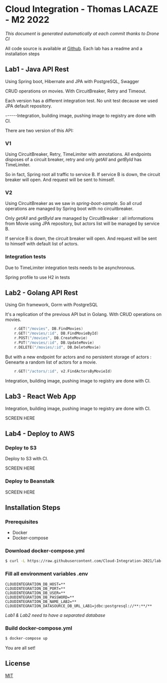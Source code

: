 # Cloud Integration - Thomas LACAZE - M2 2022
*This document is generated automatically at each commit thanks to Drone CI*

All code source is available at [Github](https://github.com/Cloud-Integration-2021). Each lab has a readme and a installation steps

## Lab1 - Java API Rest
Using Spring boot, Hibernate and JPA with PostgreSQL, Swagger

CRUD operations on movies. With CircuitBreaker, Retry and Timeout. 

Each version has a different integration test. No unit test decause we used JPA default repository.

------Integration, building image, pushing image to registry are done with CI.  


There are two version of this API:

### V1
Using CircuitBreaker, Retry, TimeLimiter with annotations. All endpoints disposes of a circuit breaker, retry and only *getAll* and *getById* has TimeLimiter.

So in fact, Spring root all traffic to service B. If service B is down, the circuit breaker will open. And request will be sent to himself.

### V2

Using CircuitBreaker as we saw in *spring-boot-sample*. So all crud operations are managed by Spring boot with no circuitbreaker.

Only *getAll* and *getById* are managed by CircuitBreaker : all informations from Movie using JPA repository, but actors list will be managed by service B. 

If service B is down, the circuit breaker will open. And request will be sent to himself with default list of actors. 

### Integration tests

Due to TimeLimiter integration tests needs to be asynchronous.

Spring profile to use H2 in tests 


## Lab2 - Golang API Rest
Using Gin framework, Gorm with PostgreSQL

It's a replication of the previous API but in Golang. With CRUD operations on movies.

```go
	r.GET("/movies", DB.FindMovies)
	r.GET("/movies/:id", DB.FindMovieById)
	r.POST("/movies", DB.CreateMovie)
	r.PUT("/movies/:id", DB.UpdateMovie)
	r.DELETE("/movies/:id", DB.DeleteMovie)
```

But with a new endpoint for actors and no persistent storage of actors : Genearte a random list of actors for a movie.

```go
	r.GET("/actors/:id", v2.FindActorsByMovieId)
```

Integration, building image, pushing image to registry are done with CI.  

## Lab3 - React Web App


Integration, building image, pushing image to registry are done with CI.  

SCREEN HERE

## Lab4 - Deploy to AWS
### Deploy to S3

Deploy to S3 with CI.

SCREEN HERE

### Deploy to Beanstalk

SCREEN HERE

## Installation Steps

### Prerequisites
* Docker
* Docker-compose

### Download docker-compose.yml

```bash
$ curl -L https://raw.githubusercontent.com/Cloud-Integration-2021/lab-4/master/docker-compose.yml > docker-compose.yml
```

### Fill all environment variables .env

```
CLOUDINTEGRATION_DB_HOST=**
CLOUDINTEGRATION_DB_PORT=**
CLOUDINTEGRATION_DB_USER=**
CLOUDINTEGRATION_DB_PASSWORD=**
CLOUDINTEGRATION_DB_NAME_LAB2=**
CLOUDINTEGRATION_DATASOURCE_DB_URL_LAB1=jdbc:postgresql://**:**/**
```
*Lab1 & Lab2 need to have a separated database*


### Build docker-compose.yml

```bash
$ docker-compose up
```

You are all set!

## License
<a href="https://github.com/Cloud-Integration-2021/docs/blob/master/LICENSE">MIT</a>